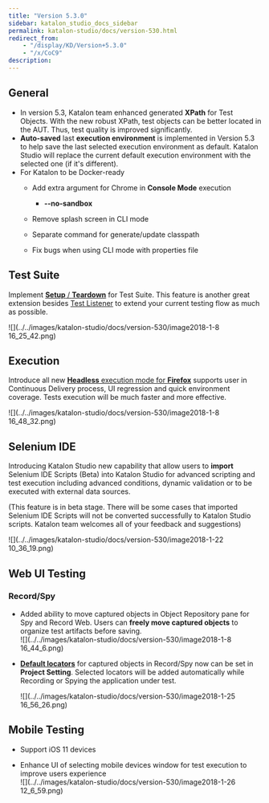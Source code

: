 ```yaml
---
title: "Version 5.3.0" 
sidebar: katalon_studio_docs_sidebar
permalink: katalon-studio/docs/version-530.html 
redirect_from:
    - "/display/KD/Version+5.3.0"
    - "/x/CoC9"
description: 
---
```

General
-------

*   In version 5.3, Katalon team enhanced generated **XPath** for Test Objects. With the new robust XPath, test objects can be better located in the AUT. Thus, test quality is improved significantly. 
*   **Auto-saved** last **execution environment** is implemented in Version 5.3 to help save the last selected execution environment as default. Katalon Studio will replace the current default execution environment with the selected one (if it's different).
*   For Katalon to be Docker-ready  
    *   Add extra argument for Chrome in **Console Mode** execution
        *   **--no-sandbox**
    *   Remove splash screen in CLI mode
        
    *   Separate command for generate/update classpath
    *   Fix bugs when using CLI mode with properties file

Test Suite
----------

Implement [**Setup** / **Teardown**](/pages/viewpage.action?pageId=12419091) for Test Suite. This feature is another great extension besides [Test Listener](/pages/viewpage.action?pageId=5126383) to extend your current testing flow as much as possible.

![](../../images/katalon-studio/docs/version-530/image2018-1-8 16_25_42.png)

Execution
---------

Introduce all new [**Headless** execution mode for **Firefox**](/tutorials/headless-browsers-execution/)  supports user in Continuous Delivery process, UI regression and quick environment coverage. Tests execution will be much faster and more effective.

![](../../images/katalon-studio/docs/version-530/image2018-1-8 16_48_32.png)

Selenium IDE
------------

Introducing Katalon Studio new capability that allow users to **import** Selenium IDE Scripts (Beta) into Katalon Studio for advanced scripting and test execution including advanced conditions, dynamic validation or to be executed with external data sources. 

(This feature is in beta stage. There will be some cases that imported Selenium IDE Scripts will not be converted successfully to Katalon Studio scripts. Katalon team welcomes all of your feedback and suggestions)

![](../../images/katalon-studio/docs/version-530/image2018-1-22 10_36_19.png)

Web UI Testing
--------------

### Record/Spy

*   Added ability to move captured objects in Object Repository pane for Spy and Record Web. Users can **freely move captured objects** to organize test artifacts before saving.   
    ![](../../images/katalon-studio/docs/version-530/image2018-1-8 16_44_6.png)  
      
    
*   **[Default locators](/x/MwDR)** for captured objects in Record/Spy now can be set in **Project Setting**. Selected locators will be added automatically while Recording or Spying the application under test.  
      
    ![](../../images/katalon-studio/docs/version-530/image2018-1-25 16_56_26.png)

Mobile Testing
--------------

*   Support iOS 11 devices  
      
    
*   Enhance UI of selecting mobile devices window for test execution to improve users experience  
    ![](../../images/katalon-studio/docs/version-530/image2018-1-26 12_6_59.png)